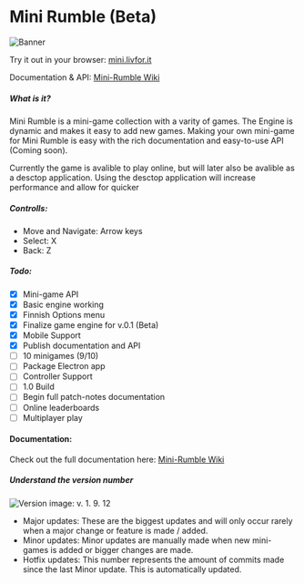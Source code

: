 # Mini Rumble  (Beta)

![Banner](https://i.imgur.com/65H9VaQ.jpg)

Try it out in your browser:
[mini.livfor.it](http://mini.livfor.it)

Documentation & API: 
[Mini-Rumble Wiki](https://github.com/Yogsther/mini-rumble/wiki)

##### What is it?

Mini Rumble is a mini-game collection with a varity of games. The Engine is dynamic and makes it easy to add new games. Making your own mini-game for Mini Rumble is easy with the rich documentation and easy-to-use API (Coming soon).

Currently the game is avalible to play online, but will later also be avalible as a desctop application. Using the desctop application will increase performance and allow for quicker 

##### Controlls:

- Move and Navigate: Arrow keys
- Select: X
- Back: Z

##### Todo:

- [x]  Mini-game API
- [x]  Basic engine working
- [x]  Finnish Options menu
- [x]  Finalize game engine for v.0.1 (Beta)
- [x]  Mobile Support
- [x]  Publish documentation and API 
- [ ]  10 minigames (9/10)
- [ ]  Package Electron app
- [ ]  Controller Support
- [ ]  1.0 Build
- [ ]  Begin full patch-notes documentation
- [ ]  Online leaderboards
- [ ]  Multiplayer play

#### Documentation:

Check out the full documentation here: [Mini-Rumble Wiki](https://github.com/Yogsther/mini-rumble/wiki)

##### Understand the version number

![Version image: v. 1. 9. 12](https://i.imgur.com/rLiOkMO.jpg)

- Major updates: These are the biggest updates and will only occur rarely when a major change or feature is made / added.
- Minor updates: Minor updates are manually made when new mini-games is added or bigger changes are made.
- Hotfix updates: This number represents the amount of commits made since the last Minor update. This is automatically updated.
